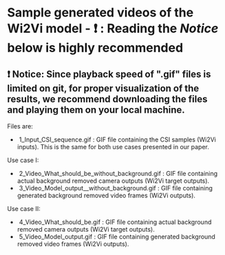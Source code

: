 # Sample generated videos of the Wi2Vi model - :heavy_exclamation_mark: : Reading the _Notice_ below is highly recommended

## :heavy_exclamation_mark: Notice: Since playback speed of ".gif" files is limited on git, for proper visualization of the results, we recommend downloading the files and playing them on your local machine.


Files are:
-  1_Input_CSI_sequence.gif : GIF file containing the CSI samples (Wi2Vi inputs). This is the same for both use cases presented in our paper.


Use case I:
-  2_Video_What_should_be_without_background.gif : GIF file containing actual background removed camera outputs (Wi2Vi target outputs).
-  3_Video_Model_output__without_background.gif : GIF file containing generated background removed video frames (Wi2Vi outputs).

Use case II:
-  4_Video_What_should_be.gif : GIF file containing actual background removed camera outputs (Wi2Vi target outputs).
-  5_Video_Model_output.gif : GIF file containing generated background removed video frames (Wi2Vi outputs).

